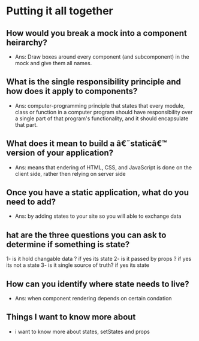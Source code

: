 # Putting it all together

## How would you break a mock into a component heirarchy?

* Ans: Draw boxes around every component (and subcomponent) in the mock and give them all names.

## What is the single responsibility principle and how does it apply to components?

* Ans: computer-programming principle that states that every module, class or function in a computer program should have responsibility over a single part of that program's functionality, and it should encapsulate that part.

## What does it mean to build a â€˜staticâ€™ version of your application?

* Ans: means that endering of HTML, CSS, and JavaScript is done on the client side, rather then relying on server side

## Once you have a static application, what do you need to add?

* Ans: by adding states to your site so you will able to exchange data

## hat are the three questions you can ask to determine if something is state?

1- is it hold changable data ? if yes its state
2- is it passed by props ? if yes its not a state
3- is it single source of truth? if yes its state

## How can you identify where state needs to live?

* Ans: when component rendering depends on certain condation

## Things I want to know more about

* i want to know more about states, setStates and props
